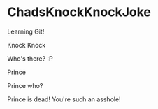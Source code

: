 # ChadsKnockKnockJoke
Learning Git!

Knock Knock

Who's there? :P

Prince

Prince who?

Prince is dead! You're such an asshole!